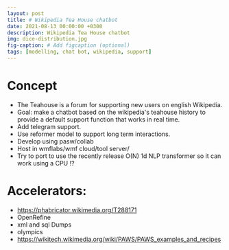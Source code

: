 ```yaml
---
layout: post
title: # Wikipedia Tea House chatbot
date: 2021-08-13 00:00:00 +0300
description: Wikipedia Tea House chatbot
img: dice-distribution.jpg 
fig-caption: # Add figcaption (optional)
tags: [modelling, chat bot, wikipedia, support] 
---
```


# Concept

- The Teahouse is a forum for supporting new users on english Wikipedia.
- Goal: make a chatbot based on the wikipedia's teahouse history to provide a default support function that works in real time.
- Add telegram support.
- Use reformer model to support long term interactions.
- Develop using pasw/collab 
- Host in wmflabs/wmf cloud/tool server/
- Try to port to use the recently release O(N) 1d NLP transformer so it can work using a CPU !?



# Accelerators:

- https://phabricator.wikimedia.org/T288171
- OpenRefine
- xml and sql Dumps
- olympics 
- https://wikitech.wikimedia.org/wiki/PAWS/PAWS_examples_and_recipes
